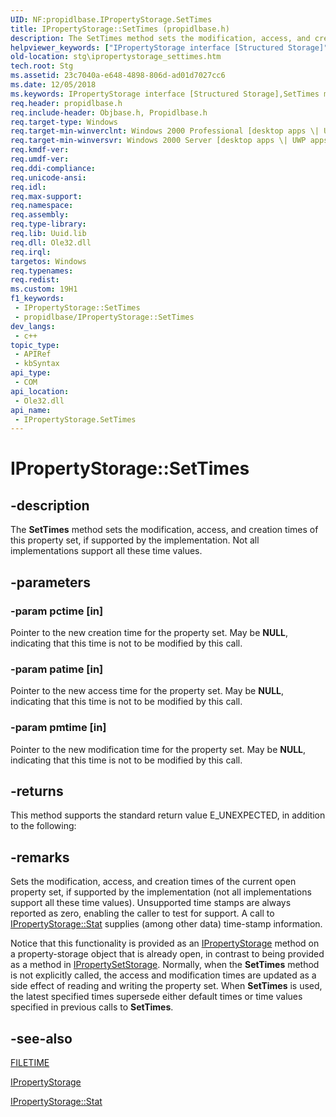 ```yaml
---
UID: NF:propidlbase.IPropertyStorage.SetTimes
title: IPropertyStorage::SetTimes (propidlbase.h)
description: The SetTimes method sets the modification, access, and creation times of this property set, if supported by the implementation. Not all implementations support all these time values.
helpviewer_keywords: ["IPropertyStorage interface [Structured Storage]","SetTimes method","IPropertyStorage.SetTimes","IPropertyStorage::SetTimes","SetTimes","SetTimes method [Structured Storage]","SetTimes method [Structured Storage]","IPropertyStorage interface","_stg_ipropertystorage_settimes","propidl/IPropertyStorage::SetTimes","stg.ipropertystorage_settimes"]
old-location: stg\ipropertystorage_settimes.htm
tech.root: Stg
ms.assetid: 23c7040a-e648-4898-806d-ad01d7027cc6
ms.date: 12/05/2018
ms.keywords: IPropertyStorage interface [Structured Storage],SetTimes method, IPropertyStorage.SetTimes, IPropertyStorage::SetTimes, SetTimes, SetTimes method [Structured Storage], SetTimes method [Structured Storage],IPropertyStorage interface, _stg_ipropertystorage_settimes, propidl/IPropertyStorage::SetTimes, stg.ipropertystorage_settimes
req.header: propidlbase.h
req.include-header: Objbase.h, Propidlbase.h
req.target-type: Windows
req.target-min-winverclnt: Windows 2000 Professional [desktop apps \| UWP apps]
req.target-min-winversvr: Windows 2000 Server [desktop apps \| UWP apps]
req.kmdf-ver: 
req.umdf-ver: 
req.ddi-compliance: 
req.unicode-ansi: 
req.idl: 
req.max-support: 
req.namespace: 
req.assembly: 
req.type-library: 
req.lib: Uuid.lib
req.dll: Ole32.dll
req.irql: 
targetos: Windows
req.typenames: 
req.redist: 
ms.custom: 19H1
f1_keywords:
 - IPropertyStorage::SetTimes
 - propidlbase/IPropertyStorage::SetTimes
dev_langs:
 - c++
topic_type:
 - APIRef
 - kbSyntax
api_type:
 - COM
api_location:
 - Ole32.dll
api_name:
 - IPropertyStorage.SetTimes
---
```


# IPropertyStorage::SetTimes


## -description

The <b>SetTimes</b> method sets the modification, access, and creation times of this property set, if supported by the implementation. Not all implementations support all these time values.

## -parameters

### -param pctime [in]

Pointer to the new creation time for the property set. May be <b>NULL</b>, indicating that this time is not to be modified by this call.

### -param patime [in]

Pointer to the new access time for the property set. May be <b>NULL</b>, indicating that this time is not to be modified by this call.

### -param pmtime [in]

Pointer to the new modification time for the property set. May be <b>NULL</b>, indicating that this time is not to be modified by this call.

## -returns

This method supports the standard return value E_UNEXPECTED, in addition to the following:

## -remarks

Sets the modification, access, and creation times of the current open property set, if supported by the implementation (not all implementations support all these time values). Unsupported time stamps are always reported as zero, enabling the caller to test for support. A call to <a href="/windows/desktop/api/propidl/nf-propidl-ipropertystorage-stat">IPropertyStorage::Stat</a> supplies (among other data) time-stamp information.

Notice that this functionality is provided as an 
<a href="/windows/desktop/api/propidl/nn-propidl-ipropertystorage">IPropertyStorage</a> method on a property-storage object that is already open, in contrast to being provided as a method in 
<a href="/windows/desktop/api/propidl/nn-propidl-ipropertysetstorage">IPropertySetStorage</a>. Normally, when the 
<b>SetTimes</b> method is not explicitly called, the access and modification times are updated as a side effect of reading and writing the property set. When 
 <b>SetTimes</b> is used, the latest specified times supersede either default times or time values specified in previous calls to 
<b>SetTimes</b>.

## -see-also

<a href="/windows/desktop/api/minwinbase/ns-minwinbase-filetime">FILETIME</a>



<a href="/windows/desktop/api/propidl/nn-propidl-ipropertystorage">IPropertyStorage</a>



<a href="/windows/desktop/api/propidl/nf-propidl-ipropertystorage-stat">IPropertyStorage::Stat</a>